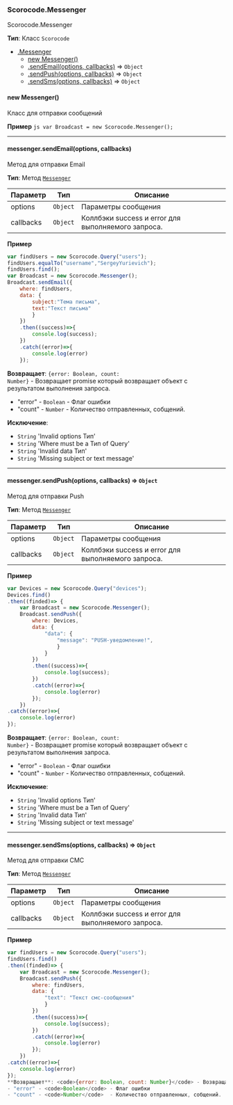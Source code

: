 <a name="Scorocode.Messenger"></a>

### Scorocode.Messenger
Scorocode.Messenger

**Тип**: Класс <code>Scorocode</code>  

* [.Messenger](#Scorocode.Messenger)
    * [new Messenger()](#new_Scorocode.Messenger_new)
    * [.sendEmail(options, callbacks)](#Scorocode.Messenger+sendEmail) ⇒ <code>Object</code>
    * [.sendPush(options, callbacks)](#Scorocode.Messenger+sendPush) ⇒ <code>Object</code>
    * [.sendSms(options, callbacks)](#Scorocode.Messenger+sendSms) ⇒ <code>Object</code>

<a name="new_Scorocode.Messenger_new"></a>

#### new Messenger()
Класс для отправки сообщений

**Пример**
``js
var Broadcast = new Scorocode.Messenger();
``

----------------------------------------------------------------------------------------------

<a name="Scorocode.Messenger+sendEmail"></a>

#### messenger.sendEmail(options, callbacks)
Метод для отправки Email

**Тип**: Метод <code>[Messenger](#Scorocode.Messenger)</code>  

| Параметр | Тип | Описание |
| --- | --- | --- |
| options | <code>Object</code> | Параметры сообщения |
| callbacks | <code>Object</code> | Коллбэки success и error для выполняемого запроса. |

**Пример**  
```js
var findUsers = new Scorocode.Query("users");
findUsers.equalTo("username","SergeyYurievich");
findUsers.find();
var Broadcast = new Scorocode.Messenger();
Broadcast.sendEmail({
    where: findUsers,
    data: {
        subject:"Тема письма",
        text:"Текст письма"
		}
	})
    .then((success)=>{
        console.log(success);
    })
    .catch((error)=>{
        console.log(error)
    });
```
**Возвращает**: <code>{error: Boolean, count: Number}</code> - Возвращает promise который возвращает объект с результатом выполнения запроса.
- "error" - <code>Boolean</code> - Флаг ошибки
- "count" - <code>Number</code>  - Количество отправленных, собщений.

**Исключение**:

- <code>String</code> 'Invalid options Тип'
- <code>String</code> 'Where must be a Тип of Query'
- <code>String</code> 'Invalid data Тип'
- <code>String</code> 'Missing subject or text message'

----------------------------------------------------------------------------------------------

<a name="Scorocode.Messenger+sendPush"></a>

#### messenger.sendPush(options, callbacks) ⇒ <code>Object</code>
Метод для отправки Push

**Тип**: Метод <code>[Messenger](#Scorocode.Messenger)</code>

| Параметр | Тип | Описание |
| --- | --- | --- |
| options | <code>Object</code> | Параметры сообщения |
| callbacks | <code>Object</code> | Коллбэки success и error для выполняемого запроса. |

**Пример**  
```js
var Devices = new Scorocode.Query("devices");
Devices.find()
.then((finded)=> {
    var Broadcast = new Scorocode.Messenger();
    Broadcast.sendPush({
        where: Devices,
        data: {
            "data": {
                "message": "PUSH-уведомление!",
                }           
            }
        })
        .then((success)=>{
            console.log(success);
        })
        .catch((error)=>{
            console.log(error)
        });
    })
.catch((error)=>{
    console.log(error)
});

```

**Возвращает**: <code>{error: Boolean, count: Number}</code> - Возвращает promise который возвращает объект с результатом выполнения запроса.
- "error" - <code>Boolean</code> - Флаг ошибки
- "count" - <code>Number</code>  - Количество отправленных, собщений.

**Исключение**:

- <code>String</code> 'Invalid options Тип'
- <code>String</code> 'Where must be a Тип of Query'
- <code>String</code> 'Invalid data Тип'
- <code>String</code> 'Missing subject or text message'



----------------------------------------------------------------------------------------------

<a name="Scorocode.Messenger+sendSms"></a>

#### messenger.sendSms(options, callbacks) ⇒ <code>Object</code>
Метод для отправки СМС

**Тип**: Метод <code>[Messenger](#Scorocode.Messenger)</code>  

| Параметр | Тип | Описание |
| --- | --- | --- |
| options | <code>Object</code> | Параметры сообщения |
| callbacks | <code>Object</code> | Коллбэки success и error для выполняемого запроса. |

**Пример**  
```js
var findUsers = new Scorocode.Query("users");
findUsers.find()
.then((finded)=> {
    var Broadcast = new Scorocode.Messenger();
    Broadcast.sendPush({
        where: findUsers,
        data: {
            "text": "Текст смс-сообщения"     
            }
        })
        .then((success)=>{
            console.log(success);
        })
        .catch((error)=>{
            console.log(error)
        });
    })
.catch((error)=>{
    console.log(error)
});
**Возвращает**: <code>{error: Boolean, count: Number}</code> - Возвращает promise который возвращает объект с результатом выполнения запроса.
- "error" - <code>Boolean</code> - Флаг ошибки
- "count" - <code>Number</code>  - Количество отправленных, собщений.
